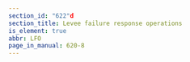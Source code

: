 ```yaml
---
section_id: "622"d
section_title: Levee failure response operations
is_element: true
abbr: LFO
page_in_manual: 620-8
---
```


